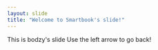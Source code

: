 ```yaml
---
layout: slide
title: "Welcome to Smartbook's slide!"
---
```

This is bodzy's slide
Use the left arrow to go back!

